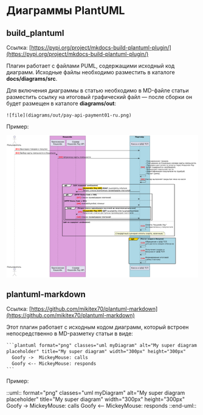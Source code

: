 # Диаграммы PlantUML

## build_plantuml

Ссылка: [https://pypi.org/project/mkdocs-build-plantuml-plugin/](https://pypi.org/project/mkdocs-build-plantuml-plugin/) 

Плагин работает с файлами PUML, содержащими исходный код диаграмм. Исходные файлы необходимо разместить в каталоге **docs/diagrams/src**.

Для включения диаграммы в статью необходимо в MD-файле статьи разместить ссылку на итоговый графический файл — после сборки он будет размещен в каталоге **diagrams/out**:

```
![file](diagrams/out/pay-api-payment01-ru.png)
```
Пример:

![file](diagrams/out/pay-api-payment01-ru.png)

##  plantuml-markdown

Ссылка: [https://github.com/mikitex70/plantuml-markdown](https://github.com/mikitex70/plantuml-markdown)

Этот плагин работает с исходным кодом диаграмм, который встроен непосредственно в MD-разметку статьи в виде:

    ```plantuml format="png" classes="uml myDiagram" alt="My super diagram placeholder" title="My super diagram" width="300px" height="300px"
      Goofy ->  MickeyMouse: calls
      Goofy <-- MickeyMouse: responds
    ```
Пример:

::uml:: format="png" classes="uml myDiagram" alt="My super diagram placeholder" title="My super diagram" width="300px" height="300px"
    Goofy ->  MickeyMouse: calls
    Goofy <-- MickeyMouse: responds
::end-uml::
